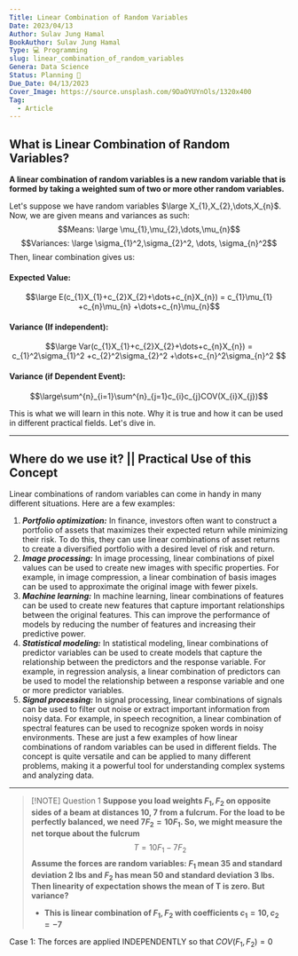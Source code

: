 ```yaml
---
Title: Linear Combination of Random Variables
Date: 2023/04/13
Author: Sulav Jung Hamal
BookAuthor: Sulav Jung Hamal
Type: 💻 Programming
slug: linear_combination_of_random_variables
Genera: Data Science 
Status: Planning 🔗
Due_Date: 04/13/2023
Cover_Image: https://source.unsplash.com/9DaOYUYnOls/1320x400
Tag:
  - Article
---
```


## What is Linear Combination of Random Variables?
**A linear combination of random variables is a new random variable that is formed by taking a weighted sum of two or more other random variables.**

Let's suppose we have random variables $\large X_{1},X_{2},\dots,X_{n}$. Now, we are given means and variances as such: 
$$Means: \large \mu_{1},\mu_{2},\dots,\mu_{n}$$
$$Variances: \large \sigma_{1}^2,\sigma_{2}^2, \dots, \sigma_{n}^2$$
Then, linear combination gives us:
#### Expected Value:
$$\large E(c_{1}X_{1}+c_{2}X_{2}+\dots+c_{n}X_{n}) = c_{1}\mu_{1} +c_{n}\mu_{n} +\dots+c_{n}\mu_{n}$$
#### Variance (If independent):
$$\large Var(c_{1}X_{1}+c_{2}X_{2}+\dots+c_{n}X_{n}) = c_{1}^2\sigma_{1}^2 +c_{2}^2\sigma_{2}^2 +\dots+c_{n}^2\sigma_{n}^2   $$
#### Variance (if Dependent Event): 
$$\large\sum^{n}_{i=1}\sum^{n}_{j=1}c_{i}c_{j}COV(X_{i}X_{j})$$

This is what we will learn in this note. Why it is true and how it can be used in different practical fields. Let's dive in. 

---
## Where do we use it? || Practical Use of this Concept 
Linear combinations of random variables can come in handy in many different situations. Here are a few examples:
1.  ***Portfolio optimization:*** In finance, investors often want to construct a portfolio of assets that maximizes their expected return while minimizing their risk. To do this, they can use linear combinations of asset returns to create a diversified portfolio with a desired level of risk and return.
2.  ***Image processing:*** In image processing, linear combinations of pixel values can be used to create new images with specific properties. For example, in image compression, a linear combination of basis images can be used to approximate the original image with fewer pixels.
3.  ***Machine learning:*** In machine learning, linear combinations of features can be used to create new features that capture important relationships between the original features. This can improve the performance of models by reducing the number of features and increasing their predictive power.
4.  ***Statistical modeling:*** In statistical modeling, linear combinations of predictor variables can be used to create models that capture the relationship between the predictors and the response variable. For example, in regression analysis, a linear combination of predictors can be used to model the relationship between a response variable and one or more predictor variables.
5.  ***Signal processing:*** In signal processing, linear combinations of signals can be used to filter out noise or extract important information from noisy data. For example, in speech recognition, a linear combination of spectral features can be used to recognize spoken words in noisy environments.
These are just a few examples of how linear combinations of random variables can be used in different fields. The concept is quite versatile and can be applied to many different problems, making it a powerful tool for understanding complex systems and analyzing data.
---
> [!NOTE] Question 1
> **Suppose you load weights $F_{1}, F_{2}$ on opposite sides of a beam at distances 10, 7 from a fulcrum. For the load to be perfectly balanced, we need $7F_{2}= 10F_{1}$. So, we might measure the net torque about the fulcrum**
$$T = 10F_{1} - 7F_{2}$$
>**Assume the forces are random variables: $F_{1}$ mean 35 and standard deviation 2 lbs and $F_{2}$ has mean 50 and standard deviation 3 lbs. Then linearity of expectation shows the mean of T is zero. But variance?** 
> - **This is linear combination of $F_{1}, F_{2}$ with coefficients $c_{1} = 10, c_{2} = -7$**

Case 1: The forces are applied INDEPENDENTLY so that $COV(F_{1}, F_{2}) = 0$ 
